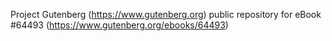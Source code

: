 Project Gutenberg (https://www.gutenberg.org) public repository for
eBook #64493 (https://www.gutenberg.org/ebooks/64493)

